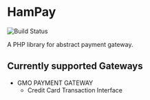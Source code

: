 HamPay
===================

![Build Status](https://travis-ci.org/hametuha/hampay.svg)

A PHP library for abstract payment gateway.

## Currently supported Gateways

- GMO PAYMENT GATEWAY
    - Credit Card Transaction Interface
